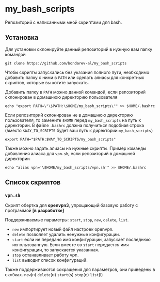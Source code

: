 # my_bash_scripts

Репозиторий с написанными мной скриптами для bash. 

## Установка

Для установки склонируйте данный репозиторий в нужную вам папку командой

```
git clone https://github.com/bondarev-al/my_bash_scripts
```

Чтобы скрипты запускались без указания полного пути, необходимо добавить папку с ними в `PATH` или сделать алиасы для конкретных скриптов, которые вы хотите запускать.

Добавить папку в `PATH` можно данной командой, если репозиторий склонирован в домашнюю директорию пользователя

```
echo "export PATH=\"\$PATH:\$HOME/my_bash_scripts\"" >> $HOME/.bashrc
```

Если репозиторий склонирован не в домашнюю директорию пользователя, то замените `$HOME` перед `my_bash_scripts` на путь к директории. В файле `.bashrc` должна получиться подобная строка (вместо `$WAY_TO_SCRIPTS` будет ваш путь к директории `my_bash_scripts`)

```
export PATH="$PATH:$WAY_TO_SCRIPTS/my_bash_scripts"
```

Также можно задать алиасы на нужные скрипты. Пример команды добавления алиаса для `vpn.sh`, если репозиторий в домашней директории
```
echo "alias vpn='\$HOME/my_bash_scripts/vpn.sh'" >> $HOME/.bashrc
```

## Список скриптов
### `vpn.sh` 
Cкрипт обертка для **openvpn3**, упрощающий базовую работу с программой **[в разработке]**

Поддерживаемые параметры: `start`, `stop`, `new`, `delete`, `list`.

- `new` импортирует новый файл настроек openvpn.
- `delete` позволяет удалить ненужные конфигурации.
- `start` если не передано имя конфигурации, запускает последнюю использованную. Если вместе со `start` передается имя конфигурации, то запускается указанная. 
- `stop` останавливает работу vpn.
- `list` выводит список конфигураций.

Также поддерживаются сокращения для параметров, они приведены в скобках. `new`(n) `delete`(d) `start`(s) `stop`(e) `list`(l)